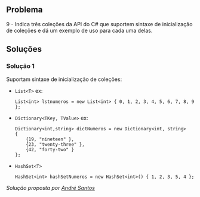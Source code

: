 ## Problema

9 - Indica três coleções da API do C# que suportem sintaxe de inicialização de
coleções e dá um exemplo de uso para cada uma delas.

## Soluções

### Solução 1


Suportam sintaxe de inicialização de coleções:

* `List<T>` ex: 
 
	`List<int> lstnumeros = new List<int> { 0, 1, 2, 3, 4, 5, 6, 7, 8, 9 };`  
	
* `Dictionary<TKey, TValue>` ex:

	```
	Dictionary<int,string> dictNumeros = new Dictionary<int, string>
	{
    	{19, "nineteen" },
    	{23, "twenty-three" },
    	{42, "forty-two" }
	};
	```
	
* `HashSet<T>` 

	`HashSet<int> hashSetNumeros = new HashSet<int>() { 1, 2, 3, 5, 4 };`
	

*Solução proposta por [André Santos](https://github.com/Snigy24)*